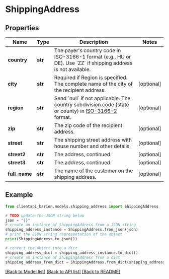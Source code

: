 # ShippingAddress


## Properties

Name | Type | Description | Notes
------------ | ------------- | ------------- | -------------
**country** | **str** | The payer&#39;s country code in ISO-3166-1 format (e.g., HU or DE). Use &#x60;ZZ&#x60; if shipping address is not available. | 
**city** | **str** | Required if Region is specified. The complete name of the city of the recipient address. | [optional] 
**region** | **str** | Send &#x60;null&#x60; if not applicable. The country subdivision code (state or county) in [ISO-3166-2](https://en.wikipedia.org/wiki/ISO_3166-2:HU) format. | [optional] 
**zip** | **str** | The zip code of the recipient address. | [optional] 
**street** | **str** | The shipping street address with house number and other details. | [optional] 
**street2** | **str** | The address, continued. | [optional] 
**street3** | **str** | The address, continued. | [optional] 
**full_name** | **str** | The name of the customer on the shipping address. | [optional] 

## Example

```python
from clientapi_barion.models.shipping_address import ShippingAddress

# TODO update the JSON string below
json = "{}"
# create an instance of ShippingAddress from a JSON string
shipping_address_instance = ShippingAddress.from_json(json)
# print the JSON string representation of the object
print(ShippingAddress.to_json())

# convert the object into a dict
shipping_address_dict = shipping_address_instance.to_dict()
# create an instance of ShippingAddress from a dict
shipping_address_from_dict = ShippingAddress.from_dict(shipping_address_dict)
```
[[Back to Model list]](../README.md#documentation-for-models) [[Back to API list]](../README.md#documentation-for-api-endpoints) [[Back to README]](../README.md)


